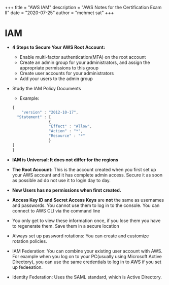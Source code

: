 +++
title = "AWS IAM"
description = "AWS Notes for the Certification Exam II"
date = "2020-07-25"
author = "mehmet sat"
+++

# IAM

- **4 Steps to Secure Your AWS Root Account:**
    - Enable multi-factor authentication(MFA) on the root account
    - Create an admin group for your administrators, and assign the appropriate permissions to this group
    - Create user accounts for your administrators
    - Add your users to the admin group
- Study the IAM Policy Documents
    - Example:
    
    ```jsx
    {
    	"version" : "2012-10-17",
      "Statement" : [
    				{
    				"Effect" : "Allow",
    				"Action" : "*",
    				"Resource" : "*"
    				}
    ]
    }
    ```
    

- **IAM is Universal: It does not differ for the regions**
- **The Root Account:** This is the account created when you first set up your AWS account and it has complete admin access. Secure it as soon as possible ad do not use it to login day to day.
- **New Users has no permissions when first created.**
- **Access Key ID and Secret Access Keys** are **not** the same as usernames and passwords. You cannot use them to log in to the console. You can connect to AWS CLI via the command line
- You only get to view these information once, if you lose them you have to regenerate them. Save them in a secure location
- Always set up password rotations: You can create and customize rotation policies.
- IAM Federation: You can combine your existing user account with AWS. For example when you log on to your PC(usually using Microsoft Active Directory), you can use the same credentials to log in to AWS if you set up fedeeation.
- Identity Federation: Uses the SAML standard, which is Active Directory.